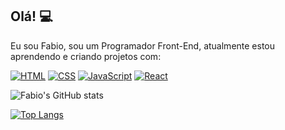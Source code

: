 ## Olá! 💻 

Eu sou Fabio, sou um Programador Front-End, atualmente estou aprendendo e criando projetos com:


 [![HTML](https://img.shields.io/badge/HTML-%23E34F26.svg?logo=html5&logoColor=white)](#)   [![CSS](https://img.shields.io/badge/CSS-1572B6?logo=css3&logoColor=fff)](#)   [![JavaScript](https://img.shields.io/badge/JavaScript-F7DF1E?logo=javascript&logoColor=000)](#)   [![React](https://img.shields.io/badge/React-%2320232a.svg?logo=react&logoColor=%2361DAFB)](#)




![Fabio's GitHub stats](https://github-readme-stats.vercel.app/api?username=Fabio-devGlub&show_icons=true&theme=radical)




[![Top Langs](https://github-readme-stats.vercel.app/api/top-langs/?username=Fabio-devGlub&layout=donut)](https://github.com/anuraghazra/github-readme-stats)



